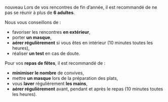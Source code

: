<span class="nouveau">nouveau</span> Lors de vos rencontres de fin d’année, il est recommandé de ne pas se réunir à plus de **6 adultes**.

Nous vous conseillons de :
* favoriser les rencontres **en extérieur**,
* porter **un masque**,
* **aérer régulièrement** si vous êtes en intérieur (10 minutes toutes les heures),
* réaliser **un test** en cas de doute.

Pour vos **repas de fêtes**, il est recommandé de :

* **minimiser le nombre** de convives,
* mettre **un masque** lors de la préparation des plats,
* vous **laver** régulièrement **les mains**,
* **aérer régulièrement** avant, pendant et après le repas (10 minutes toutes les heures).

